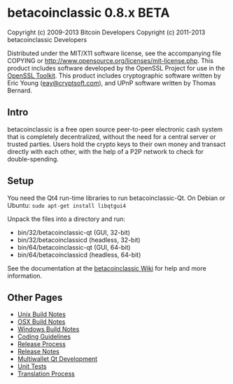 betacoinclassic 0.8.x BETA
====================

Copyright (c) 2009-2013 Bitcoin Developers
Copyright (c) 2011-2013 betacoinclassic Developers

Distributed under the MIT/X11 software license, see the accompanying
file COPYING or http://www.opensource.org/licenses/mit-license.php.
This product includes software developed by the OpenSSL Project for use in the [OpenSSL Toolkit](http://www.openssl.org/). This product includes
cryptographic software written by Eric Young ([eay@cryptsoft.com](mailto:eay@cryptsoft.com)), and UPnP software written by Thomas Bernard.


Intro
---------------------
betacoinclassic is a free open source peer-to-peer electronic cash system that is
completely decentralized, without the need for a central server or trusted
parties.  Users hold the crypto keys to their own money and transact directly
with each other, with the help of a P2P network to check for double-spending.


Setup
---------------------
You need the Qt4 run-time libraries to run betacoinclassic-Qt. On Debian or Ubuntu:
	`sudo apt-get install libqtgui4`

Unpack the files into a directory and run:

- bin/32/betacoinclassic-qt (GUI, 32-bit)
- bin/32/betacoinclassicd (headless, 32-bit)
- bin/64/betacoinclassic-qt (GUI, 64-bit)
- bin/64/betacoinclassicd (headless, 64-bit)

See the documentation at the [betacoinclassic Wiki](http://betacoinclassic.info)
for help and more information.


Other Pages
---------------------
- [Unix Build Notes](build-unix.md)
- [OSX Build Notes](build-osx.md)
- [Windows Build Notes](build-msw.md)
- [Coding Guidelines](coding.md)
- [Release Process](release-process.md)
- [Release Notes](release-notes.md)
- [Multiwallet Qt Development](multiwallet-qt.md)
- [Unit Tests](unit-tests.md)
- [Translation Process](translation_process.md)
